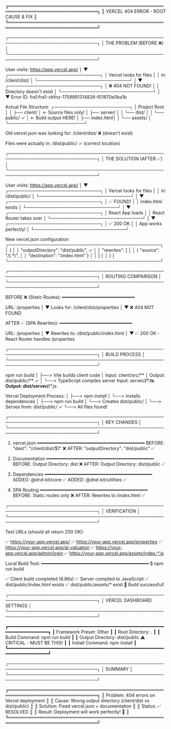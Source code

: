 ╔══════════════════════════════════════════════════════════════════════════════╗
║                    VERCEL 404 ERROR - ROOT CAUSE & FIX                       ║
╚══════════════════════════════════════════════════════════════════════════════╝

┌──────────────────────────────────────────────────────────────────────────────┐
│                          THE PROBLEM (BEFORE ❌)                              │
└──────────────────────────────────────────────────────────────────────────────┘

User visits:  https://app.vercel.app/
                      │
                      ▼
        ┌─────────────────────────────┐
        │   Vercel looks for files    │
        │   in: /client/dist/         │
        └─────────────────────────────┘
                      │
                      ▼
        ┌─────────────────────────────┐
        │   ❌ 404 NOT FOUND!          │
        │   Directory doesn't exist   │
        └─────────────────────────────┘
                      │
                      ▼
        Error ID: fra1:fra1::vkfnz-1759891314826-f01870e0ba1b


Actual File Structure:
┌────────────────────────┐
│  Project Root          │
│  ├── client/           │  ← Source files only!
│  ├── server/           │
│  └── dist/             │
│      └── public/ ✓     │  ← Build output HERE!
│          ├── index.html│
│          └── assets/   │
└────────────────────────┘

Old vercel.json was looking for:
  /client/dist/  ❌ (doesn't exist)

Files were actually in:
  /dist/public/  ✓ (correct location)


┌──────────────────────────────────────────────────────────────────────────────┐
│                          THE SOLUTION (AFTER ✅)                              │
└──────────────────────────────────────────────────────────────────────────────┘

User visits:  https://app.vercel.app/
                      │
                      ▼
        ┌─────────────────────────────┐
        │   Vercel looks for files    │
        │   in: /dist/public/         │
        └─────────────────────────────┘
                      │
                      ▼
        ┌─────────────────────────────┐
        │   ✅ FOUND!                  │
        │   index.html exists          │
        └─────────────────────────────┘
                      │
                      ▼
        ┌─────────────────────────────┐
        │   React App loads           │
        │   React Router takes over   │
        └─────────────────────────────┘
                      │
                      ▼
        ┌─────────────────────────────┐
        │   ✅ 200 OK                  │
        │   App works perfectly!       │
        └─────────────────────────────┘


New vercel.json configuration:
┌────────────────────────────────────────────────┐
│ {                                              │
│   "outputDirectory": "dist/public", ✓          │
│   "rewrites": [                                │
│     { "source": "/(.*)",                       │
│       "destination": "/index.html" }           │
│   ]                                            │
│ }                                              │
└────────────────────────────────────────────────┘


┌──────────────────────────────────────────────────────────────────────────────┐
│                           ROUTING COMPARISON                                  │
└──────────────────────────────────────────────────────────────────────────────┘

BEFORE ❌ (Static Routes):
━━━━━━━━━━━━━━━━━━━━━━━━━━━

URL: /properties
     │
     ▼
Looks for: /client/dist/properties
     │
     ▼
❌ 404 NOT FOUND


AFTER ✅ (SPA Rewrites):
━━━━━━━━━━━━━━━━━━━━━━━━━━━

URL: /properties
     │
     ▼
Rewrites to: /dist/public/index.html
     │
     ▼
✅ 200 OK - React Router handles /properties


┌──────────────────────────────────────────────────────────────────────────────┐
│                           BUILD PROCESS                                       │
└──────────────────────────────────────────────────────────────────────────────┘

npm run build
     │
     ├──> Vite builds client code
     │         Input:  client/src/**
     │         Output: dist/public/**  ✓
     │
     └──> TypeScript compiles server
               Input:  server/**/*.ts
               Output: dist/server/**/*.js


Vercel Deployment Process:
     │
     ├──> npm install
     │         └──> Installs dependencies
     │
     ├──> npm run build
     │         └──> Creates dist/public/
     │
     └──> Serves from: dist/public/  ✓
               └──> All files found!


┌──────────────────────────────────────────────────────────────────────────────┐
│                           KEY CHANGES                                         │
└──────────────────────────────────────────────────────────────────────────────┘

1. vercel.json
   ━━━━━━━━━━━━━━━━━━━━━━━━━━━━━━━━━━━━━━━━
   BEFORE: "dest": "/client/dist/$1"  ❌
   AFTER:  "outputDirectory": "dist/public"  ✅

2. Documentation
   ━━━━━━━━━━━━━━━━━━━━━━━━━━━━━━━━━━━━━━━━
   BEFORE: Output Directory: dist  ❌
   AFTER:  Output Directory: dist/public  ✅

3. Dependencies
   ━━━━━━━━━━━━━━━━━━━━━━━━━━━━━━━━━━━━━━━━
   ADDED: @dnd-kit/core  ✅
   ADDED: @dnd-kit/utilities  ✅

4. SPA Routing
   ━━━━━━━━━━━━━━━━━━━━━━━━━━━━━━━━━━━━━━━━
   BEFORE: Static routes only  ❌
   AFTER:  Rewrites to /index.html  ✅


┌──────────────────────────────────────────────────────────────────────────────┐
│                           VERIFICATION                                        │
└──────────────────────────────────────────────────────────────────────────────┘

Test URLs (should all return 200 OK):

✅ https://your-app.vercel.app/
✅ https://your-app.vercel.app/properties
✅ https://your-app.vercel.app/ai-valuation
✅ https://your-app.vercel.app/admin/login
✅ https://your-app.vercel.app/assets/index-*.js


Local Build Test:
━━━━━━━━━━━━━━━━━━━━━━━━━━━━━━━━━━━━━━━━
$ npm run build

✅ Client build completed (6.86s)
✅ Server compiled to JavaScript
✅ dist/public/index.html exists
✅ dist/public/assets/* exist
🎉 Build successful!


┌──────────────────────────────────────────────────────────────────────────────┐
│                         VERCEL DASHBOARD SETTINGS                             │
└──────────────────────────────────────────────────────────────────────────────┘

┏━━━━━━━━━━━━━━━━━━━━━━━━━━━━━━━━━━━━━━━━━━━━━━━━━━━━━━━━━━━━━━━━━━━━━━━━━━┓
┃  Framework Preset:    Other                                                ┃
┃  Root Directory:      .                                                    ┃
┃  Build Command:       npm run build                                        ┃
┃  Output Directory:    dist/public  ⚠️  CRITICAL - MUST BE THIS!            ┃
┃  Install Command:     npm install                                          ┃
┗━━━━━━━━━━━━━━━━━━━━━━━━━━━━━━━━━━━━━━━━━━━━━━━━━━━━━━━━━━━━━━━━━━━━━━━━━━┛


┌──────────────────────────────────────────────────────────────────────────────┐
│                              SUMMARY                                          │
└──────────────────────────────────────────────────────────────────────────────┘

╔══════════════════════════════════════════════════════════════════════════════╗
║  Problem:   404 errors on Vercel deployment                                 ║
║  Cause:     Wrong output directory (client/dist vs dist/public)             ║
║  Solution:  Fixed vercel.json + documentation                               ║
║  Status:    ✅ RESOLVED                                                      ║
║  Result:    Deployment will work perfectly! 🎉                              ║
╚══════════════════════════════════════════════════════════════════════════════╝

